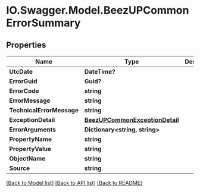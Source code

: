 # IO.Swagger.Model.BeezUPCommonErrorSummary
## Properties

Name | Type | Description | Notes
------------ | ------------- | ------------- | -------------
**UtcDate** | **DateTime?** |  | [optional] 
**ErrorGuid** | **Guid?** |  | [optional] 
**ErrorCode** | **string** |  | [optional] 
**ErrorMessage** | **string** |  | [optional] 
**TechnicalErrorMessage** | **string** |  | [optional] 
**ExceptionDetail** | [**BeezUPCommonExceptionDetail**](BeezUPCommonExceptionDetail.md) |  | [optional] 
**ErrorArguments** | **Dictionary&lt;string, string&gt;** |  | [optional] 
**PropertyName** | **string** |  | [optional] 
**PropertyValue** | **string** |  | [optional] 
**ObjectName** | **string** |  | [optional] 
**Source** | **string** |  | [optional] 

[[Back to Model list]](../README.md#documentation-for-models) [[Back to API list]](../README.md#documentation-for-api-endpoints) [[Back to README]](../README.md)

